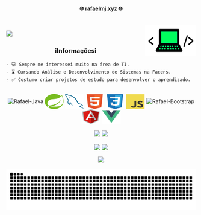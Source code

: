 <h4 align="center"> 🌐 <a href="https://rafaelmj.xyz/">rafaelmj.xyz</a> 🌐 </h4>

<br/>

<img align="right" alt="gif-gif" src="https://github.com/Rafael-MJ/Rafael-MJ/blob/main/gif.gif" height="80" width="135"/>

![](https://readme-typing-svg.herokuapp.com/?font=Press+Start+10P&color=00ff9c&size=15&lines=Olá,+me+chamo+Rafael,+bem-vindo+ao+meu+GitHub!;+Aqui+você+encontra+alguns+dos+meus+projetos.)
   
   <h3 align="center"> ℹ️Informaçõesℹ️ </h3>
  
    - 💻 Sempre me interessei muito na área de TI.
    - ⌛ Cursando Análise e Desenvolvimento de Sistemas na Facens.
    - ✅ Costumo criar projetos de estudo para desenvolver o aprendizado.

<div align="center" style="display: inline_block"><br>
 <img align="center" alt="Rafael-Java" height="40" width="50" src="https://raw.githubusercontent.com/jmnote/z-icons/master/svg/java.svg">
   <img align="center" alt="Rafael-Java" height="40" width="50" src="https://raw.githubusercontent.com/devicons/devicon/6910f0503efdd315c8f9b858234310c06e04d9c0/icons/spring/spring-original.svg">
 <img align="center" alt="Rafael-MySQL" height="40" width="50" src="https://raw.githubusercontent.com/devicons/devicon/6910f0503efdd315c8f9b858234310c06e04d9c0/icons/mysql/mysql-original.svg">
 <img align="center" alt="Rafael-HTML5" height="40" width="50" src="https://raw.githubusercontent.com/devicons/devicon/master/icons/html5/html5-original.svg">
 <img align="center" alt="Rafael-CSS3" height="40" width="50" src="https://raw.githubusercontent.com/devicons/devicon/master/icons/css3/css3-original.svg">
 <img align="center" alt="Rafael-CSS3" height="40" width="50" src="https://raw.githubusercontent.com/devicons/devicon/master/icons/javascript/javascript-original.svg">
 <img align="center" alt="Rafael-Bootstrap" height="40" width="50" src="https://github.com/jmnote/z-icons/blob/master/svg/bootstrap.svg">
 <img align="center" alt="Rafael-Angular" height="40" width="50" src="https://raw.githubusercontent.com/devicons/devicon/6910f0503efdd315c8f9b858234310c06e04d9c0/icons/angularjs/angularjs-original.svg">
 <img align="center" alt="Rafael-VueJs" height="40" width="50" src="https://raw.githubusercontent.com/devicons/devicon/6910f0503efdd315c8f9b858234310c06e04d9c0/icons/vuejs/vuejs-original.svg">

</div>
  
<br/>

<div align="center">
  <img height="135em" src="https://github-readme-stats.vercel.app/api?username=Rafael-MJ&show_icons=true&theme=gotham&include_all_commits=true&count_private=true"/>
  <img height="135em" src="https://github-readme-stats.vercel.app/api/top-langs/?username=Rafael-MJ&layout=compact&langs_count=7&theme=gotham"/>
</div>

<br/>
 
<div align="center"> 
  <a href="https://br.linkedin.com/in/rafaelmj" target="_blank"><img src="https://img.shields.io/badge/LinkedIn-000?style=for-the-badge&logo=linkedin&logoColor=0cf299" target="_blank"></a> 
  <a href = "mailto:rafaeljakubovsky@hotmail.com"><img src="https://img.shields.io/badge/-Email-000?style=for-the-badge&logo=microsoft-outlook&logoColor=0cf299" target="_blank"></a>
   
   ![](https://komarev.com/ghpvc/?username=your-github-Rafael-MJ&color=00ff9c)
   
</div>

<div align="center">
   <picture>
     <source media="(prefers-color-scheme: dark)" srcset="https://raw.githubusercontent.com/rafael-mj/rafael-mj/output/github-contribution-grid-snake-dark.svg">
     <source media="(prefers-color-scheme: light)" srcset="https://raw.githubusercontent.com/rafael-mj/rafael-mj/output/github-contribution-grid-snake.svg">
     <img alt="github contribution grid snake animation" src="https://raw.githubusercontent.com/rafael-mj/rafael-mj/output/github-contribution-grid-snake.svg">
   </picture>
</div>
